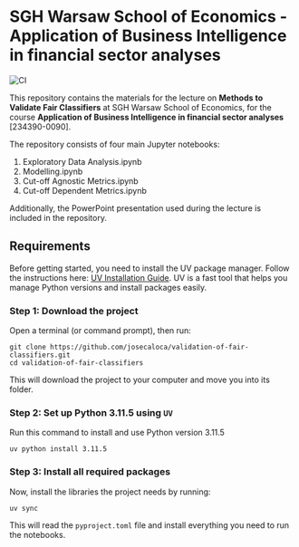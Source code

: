# SGH Warsaw School of Economics - Application of Business Intelligence in financial sector analyses
![CI](https://github.com/josecaloca/validation-of-fair-classifiers/actions/workflows/pytest.yml/badge.svg)

This repository contains the materials for the lecture on **Methods to Validate Fair Classifiers** at SGH Warsaw School of Economics, for the course **Application of Business Intelligence in financial sector analyses** [234390-0090].

The repository consists of four main Jupyter notebooks:

1. Exploratory Data Analysis.ipynb
2. Modelling.ipynb
3. Cut-off Agnostic Metrics.ipynb
4. Cut-off Dependent Metrics.ipynb

Additionally, the PowerPoint presentation used during the lecture is included in the repository.

## Requirements

Before getting started, you need to install the UV package manager.
Follow the instructions here: [UV Installation Guide](https://docs.astral.sh/uv/getting-started/installation/).
UV is a fast tool that helps you manage Python versions and install packages easily.


###  Step 1: Download the project
Open a terminal (or command prompt), then run:

```
git clone https://github.com/josecaloca/validation-of-fair-classifiers.git
cd validation-of-fair-classifiers
```
This will download the project to your computer and move you into its folder.

###  Step 2: Set up Python 3.11.5 using `UV`
Run this command to install and use Python version 3.11.5

```
uv python install 3.11.5
```

###  Step 3: Install all required packages
Now, install the libraries the project needs by running:

```
uv sync
```

This will read the `pyproject.toml` file and install everything you need to run the notebooks.


